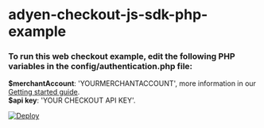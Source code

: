 # adyen-checkout-js-sdk-php-example

<h3>To run this web checkout example, edit the following PHP variables in the config/authentication.php file:</h3>
<p>
    <b>$merchantAccount</b>: 'YOURMERCHANTACCOUNT', more information in our <a href="https://docs.adyen.com/support/getting-started/step-1-create-a-test-account">Getting started guide</a>.<br/>
    <b>$api key</b>: 'YOUR CHECKOUT API KEY'.
</p>

[![Deploy](https://www.herokucdn.com/deploy/button.svg)](https://heroku.com/deploy?template=https://github.com/Adyen/adyen-checkout-js-sdk-php-example)